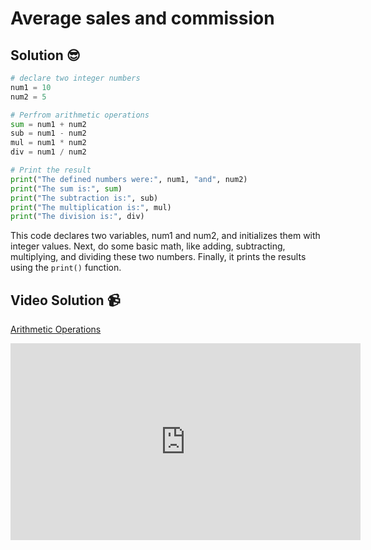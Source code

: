 # Average sales and commission

## Solution 😎

```python
# declare two integer numbers
num1 = 10
num2 = 5

# Perfrom arithmetic operations
sum = num1 + num2
sub = num1 - num2
mul = num1 * num2
div = num1 / num2

# Print the result
print("The defined numbers were:", num1, "and", num2)
print("The sum is:", sum)
print("The subtraction is:", sub)
print("The multiplication is:", mul)
print("The division is:", div)
```

This code declares two variables, num1 and num2, and initializes them with integer values. Next, do some basic math, like adding, subtracting, multiplying, and dividing these two numbers. Finally, it prints the results using the `print()` function.

## Video Solution 📹

[Arithmetic Operations](https://drive.google.com/file/d/1dST3hG5JpBtqKy3uvz5PW4KAr8oYsaMv/view?usp=share_link)

<iframe width="560" height="315" src="https://www.youtube.com/embed/-HhzLbCgM9Q" title="YouTube video player" frameborder="0" allow="accelerometer; autoplay; clipboard-write; encrypted-media; gyroscope; picture-in-picture; web-share" allowfullscreen></iframe>
